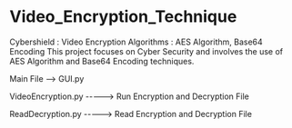 # Video_Encryption_Technique
Cybershield : Video Encryption 
Algorithms : AES Algorithm, Base64 Encoding
This project focuses on Cyber Security and involves the use of AES Algorithm and Base64 Encoding techniques.

Main File --> GUI.py

VideoEncryption.py ----->
Run Encryption and Decryption File

ReadDecryption.py ----->
Read Encryption and Decryption File
